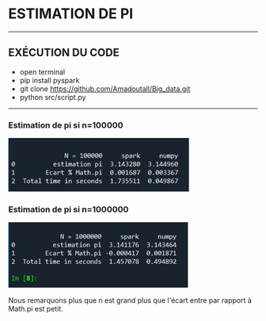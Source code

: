 # ESTIMATION DE PI
-------------------------------------
## EXÉCUTION DU CODE
- open terminal
- pip install pyspark
- git clone https://github.com/Amadoutall/Big_data.git
- python src/script.py

-----------------------------------------
### Estimation de pi si n=100000
![](images/im1.jpeg)

### Estimation de pi si n=1000000
![](images/im2.jpeg)

Nous remarquons plus que n est grand plus que l'écart entre par rapport à Math.pi est petit.
